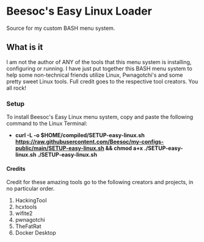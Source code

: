 # Beesoc's Easy Linux Loader
Source for my custom BASH menu system.  

## What is it
I am not the author of ANY of the tools that this menu system is installing, configuring or running. I have just put together this BASH menu system to help some non-technical friends utilize Linux, Pwnagotchi's and some pretty sweet Linux tools.  Full credit goes to the respective tool creators.  You all rock!

### Setup
To install Beesoc's Easy Linux menu system, copy and paste the following command to the Linux Terminal: 
* **curl -L -o $HOME/compiled/SETUP-easy-linux.sh https://raw.githubusercontent.com/Beesoc/my-configs-public/main/SETUP-easy-linux.sh && chmod a+x ./SETUP-easy-linux.sh ./SETUP-easy-linux.sh**

#### Credits
Credit for these amazing tools go to the following creators and projects, in no particular order.
1. HackingTool
2. hcxtools
3. wifite2
4. pwnagotchi
5. TheFatRat
6. Docker Desktop

